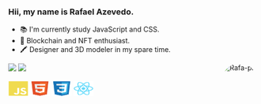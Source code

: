 ### Hii, my name is Rafael Azevedo.

- 📚 I'm currently study JavaScript and CSS.
- 🔗 Blockchain and NFT enthusiast.
- 🖍 Designer and 3D modeler in my spare time.

<div> 
  <a href="https://instagram.com/rflazv_" target="_blank"><img src="https://img.shields.io/badge/-Instagram-%23E4405F?style=for-the-badge&logo=instagram&logoColor=white" target="_blank"></a>
 	<a href="https://www.twitch.tv/rflazv1" target="_blank"><img src="https://img.shields.io/badge/Twitch-9146FF?style=for-the-badge&logo=twitch&logoColor=white" target="_blank"></a>
<img align="right" alt="Rafa-pic" height="215" style="border-radius:70px;" src="https://c.tenor.com/2z7NVAVjM_YAAAAd/guts-berserk.gif">
 </div>
 
<div style="display: nicline_block"><br>
<img align="center" alt="rflazv-Js" height="30" width="40" src="https://raw.githubusercontent.com/devicons/devicon/master/icons/javascript/javascript-plain.svg">
<img align="center" alt="rflazv-HTML" height="30" width="40" src="https://raw.githubusercontent.com/devicons/devicon/master/icons/html5/html5-original.svg">
<img align="center" alt="rflazv-CSS" height="30" width="40" src="https://raw.githubusercontent.com/devicons/devicon/master/icons/css3/css3-original.svg">
<img align="center" alt="rflazv-React" height="30" width="40" src="https://raw.githubusercontent.com/devicons/devicon/master/icons/react/react-original.svg">
</div>

